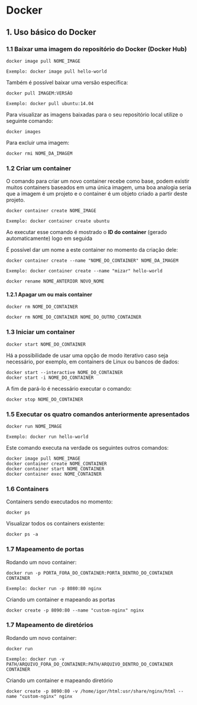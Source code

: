# Docker

## 1. Uso básico do Docker

### 1.1 Baixar uma imagem do repositório do Docker (Docker Hub)

```
docker image pull NOME_IMAGE

Exemplo: docker image pull hello-world
```

Também é possível baixar uma versão específica:

```
docker pull IMAGEM:VERSÃO

Exemplo: docker pull ubuntu:14.04
```

Para visualizar as imagens baixadas para o seu repositório local utilize o seguinte comando:

```
docker images
```
Para excluir uma imagem:

```
docker rmi NOME_DA_IMAGEM
```

### 1.2 Criar um container 

O comando para criar um novo container recebe como base, podem existir muitos containers baseados em uma única imagem, uma boa analogia seria que a imagem é um projeto e o container é um objeto criado a partir deste projeto.

```
docker container create NOME_IMAGE

Exemplo: docker container create ubuntu
```

Ao executar esse comando é mostrado o **ID do container** (gerado automaticamente) logo em seguida

É possível dar um nome a este container no momento da criação dele:

```
docker container create --name "NOME_DO_CONTAINER" NOME_DA_IMAGEM

Exemplo: docker container create --name "mizar" hello-world
```

```
docker rename NOME_ANTERIOR NOVO_NOME
```

#### 1.2.1 Apagar um ou mais container

```
docker rm NOME_DO_CONTAINER
```

```
docker rm NOME_DO_CONTAINER NOME_DO_OUTRO_CONTAINER
```

### 1.3 Iniciar um container

```
docker start NOME_DO_CONTAINER
```

Há a possibilidade de usar uma opção de modo iterativo caso seja necessário, por exemplo, em containers de Linux ou bancos de dados:

```
docker start --interactive NOME_DO_CONTAINER
docker start -i NOME_DO_CONTAINER
```

A fim de pará-lo é necessário executar o comando:

```
docker stop NOME_DO_CONTAINER
```

### 1.5 Executar os quatro comandos anteriormente apresentados

```
docker run NOME_IMAGE

Exemplo: docker run hello-world
```

Este comando executa na verdade os seguintes outros comandos:

```
docker image pull NOME_IMAGE
docker container create NOME_CONTAINER
docker container start NOME_CONTAINER
docker container exec NOME_CONTAINER
```

### 1.6 Containers 

Containers sendo executados no momento:

```
docker ps
```

Visualizar todos os containers existente:

```
docker ps -a
```

### 1.7 Mapeamento de portas

Rodando um novo container:

```
docker run -p PORTA_FORA_DO_CONTAINER:PORTA_DENTRO_DO_CONTAINER CONTAINER
```

```
Exemplo: docker run -p 8080:80 nginx
```

Criando um container e mapeando as portas

````
docker create -p 8090:80 --name "custom-nginx" nginx
````

### 1.7 Mapeamento de diretórios

Rodando um novo container:

```
docker run 
```

```
Exemplo: docker run -v PATH/ARQUIVO_FORA_DO_CONTAINER:PATH/ARQUIVO_DENTRO_DO_CONTAINER CONTAINER
```

Criando um container e mapeando diretório

````
docker create -p 8090:80 -v /home/igor/html:usr/share/nginx/html --name "custom-nginx" nginx
````
